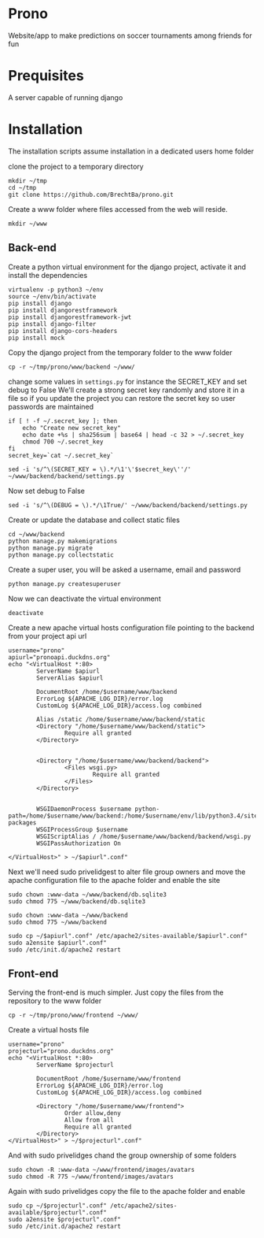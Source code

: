 Prono
==========

Website/app to make predictions on soccer tournaments among friends for fun


# Prequisites
A server capable of running django
	

# Installation
The installation scripts assume installation in a dedicated users home folder

clone the project to a temporary directory
```
mkdir ~/tmp
cd ~/tmp
git clone https://github.com/BrechtBa/prono.git
```

Create a www folder where files accessed from the web will reside.
```
mkdir ~/www
```


## Back-end
Create a python virtual environment for the django project, activate it and install the dependencies
```
virtualenv -p python3 ~/env
source ~/env/bin/activate
pip install django
pip install djangorestframework
pip install djangorestframework-jwt
pip install django-filter
pip install django-cors-headers
pip install mock
```

Copy the django project from the temporary folder to the www folder
```
cp -r ~/tmp/prono/www/backend ~/www/
```

change some values in `settings.py` for instance the SECRET_KEY and set debug to False
We'll create a strong secret key randomly and store it in a file so if you update the project you can restore the secret key so user passwords are maintained
```
if [ ! -f ~/.secret_key ]; then
    echo "Create new secret_key"
	echo date +%s | sha256sum | base64 | head -c 32 > ~/.secret_key	
	chmod 700 ~/.secret_key
fi
secret_key=`cat ~/.secret_key`

sed -i 's/^\(SECRET_KEY = \).*/\1'\'$secret_key\''/' ~/www/backend/backend/settings.py
```

Now set debug to False
```
sed -i 's/^\(DEBUG = \).*/\1True/' ~/www/backend/backend/settings.py
```

Create or update the database and collect static files
```
cd ~/www/backend
python manage.py makemigrations
python manage.py migrate
python manage.py collectstatic
```

Create a super user, you will be asked a username, email and password
```
python manage.py createsuperuser
```

Now we can deactivate the virtual environment
```
deactivate
```

Create a new apache virtual hosts configuration file pointing to the backend
from your project api url
```
username="prono"
apiurl="pronoapi.duckdns.org"
echo "<VirtualHost *:80>
        ServerName $apiurl
        ServerAlias $apiurl

        DocumentRoot /home/$username/www/backend
        ErrorLog ${APACHE_LOG_DIR}/error.log
        CustomLog ${APACHE_LOG_DIR}/access.log combined
        
		Alias /static /home/$username/www/backend/static
        <Directory "/home/$username/www/backend/static">
                Require all granted
        </Directory>


        <Directory "/home/$username/www/backend/backend">
                <Files wsgi.py>
                        Require all granted
                </Files>
        </Directory>


        WSGIDaemonProcess $username python-path=/home/$username/www/backend:/home/$username/env/lib/python3.4/site-packages
        WSGIProcessGroup $username
        WSGIScriptAlias / /home/$username/www/backend/backend/wsgi.py
		WSGIPassAuthorization On

</VirtualHost>" > ~/$apiurl".conf"
```

Next we'll need sudo privelidgest to alter file group owners and move the apache configuration file to the apache folder and enable the site
```
sudo chown :www-data ~/www/backend/db.sqlite3
sudo chmod 775 ~/www/backend/db.sqlite3

sudo chown :www-data ~/www/backend
sudo chmod 775 ~/www/backend

sudo cp ~/$apiurl".conf" /etc/apache2/sites-available/$apiurl".conf"
sudo a2ensite $apiurl".conf"
sudo /etc/init.d/apache2 restart
```


## Front-end
Serving the front-end is much simpler. Just copy the files from the repository to the www folder
```
cp -r ~/tmp/prono/www/frontend ~/www/
```

Create a virtual hosts file
```
username="prono"
projecturl="prono.duckdns.org"
echo "<VirtualHost *:80>
        ServerName $projecturl

        DocumentRoot /home/$username/www/frontend
        ErrorLog ${APACHE_LOG_DIR}/error.log
        CustomLog ${APACHE_LOG_DIR}/access.log combined

        <Directory "/home/$username/www/frontend">
                Order allow,deny
                Allow from all
                Require all granted
        </Directory>
</VirtualHost>" > ~/$projecturl".conf"
```

And with sudo privelidges chand the group ownership of some folders
```
sudo chown -R :www-data ~/www/frontend/images/avatars
sudo chmod -R 775 ~/www/frontend/images/avatars
```


Again with sudo privelidges copy the file to the apache folder and enable
```
sudo cp ~/$projecturl".conf" /etc/apache2/sites-available/$projecturl".conf"
sudo a2ensite $projecturl".conf"
sudo /etc/init.d/apache2 restart
```




